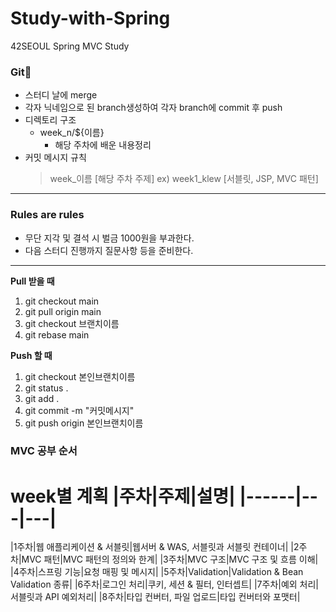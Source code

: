 # Study-with-Spring

42SEOUL Spring MVC Study

### Git🤿

- 스터디 날에 merge
- 각자 닉네임으로 된 branch생성하여 각자 branch에 commit 후 push
- 디렉토리 구조
  - week_n/${이름}
    - 해당 주차에 배운 내용정리
- 커밋 메시지 규칙
  > week\_이름 [해당 주차 주제] ex) week1_klew [서블릿, JSP, MVC 패턴]

---

### Rules are rules

- 무단 지각 및 결석 시 벌금 1000원을 부과한다.
- 다음 스터디 진행까지 질문사항 등을 준비한다.

---

**Pull 받을 때**

1. git checkout main
2. git pull origin main
3. git checkout 브랜치이름
4. git rebase main

**Push 할 때**

1. git checkout 본인브랜치이름
2. git status .
3. git add .
4. git commit -m "커밋메시지"
5. git push origin 본인브랜치이름

### MVC 공부 순서

**week별 계획**
|주차|주제|설명|
|------|---|---|
=======
|1주차|웹 애플리케이션 & 서블릿|웹서버 & WAS, 서블릿과 서블릿 컨테이너|
|2주차|MVC 패턴|MVC 패턴의 정의와 한계|
|3주차|MVC 구조|MVC 구조 및 흐름 이해|
|4주차|스프링 기능|요청 매핑 및 메시지|
|5주차|Validation|Validation & Bean Validation 종류|
|6주차|로그인 처리|쿠키, 세션 & 필터, 인터셉트|
|7주차|예외 처리|서블릿과 API 예외처리|
|8주차|타입 컨버터, 파일 업로드|타입 컨버터와 포맷터|
